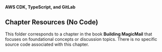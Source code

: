 **AWS CDK, TypeScript, and GitLab**

## Chapter Resources (No Code)

This folder corresponds to a chapter in the book **Building MagicMail** that focuses on foundational concepts or discussion topics. There is no specific source code associated with this chapter.

